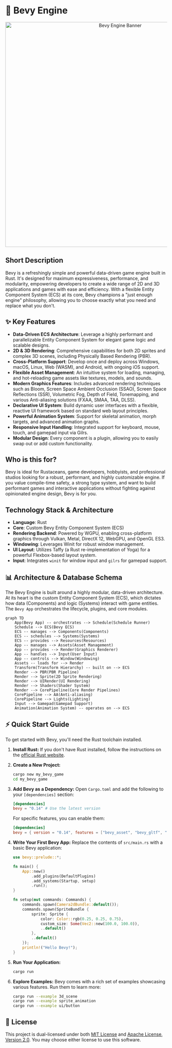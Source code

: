 # 🚀 Bevy Engine

<p align="center"><img src="./assets/branding/banner.png" alt="Bevy Engine Banner" width="700"></p>

## Short Description
Bevy is a refreshingly simple and powerful data-driven game engine built in Rust. It's designed for maximum expressiveness, performance, and modularity, empowering developers to create a wide range of 2D and 3D applications and games with ease and efficiency. With a flexible Entity Component System (ECS) at its core, Bevy champions a "just enough engine" philosophy, allowing you to choose exactly what you need and replace what you don't.

## ✨ Key Features
*   **Data-Driven ECS Architecture**: Leverage a highly performant and parallelizable Entity Component System for elegant game logic and scalable designs.
*   **2D & 3D Rendering**: Comprehensive capabilities for both 2D sprites and complex 3D scenes, including Physically Based Rendering (PBR).
*   **Cross-Platform Support**: Develop once and deploy across Windows, macOS, Linux, Web (WASM), and Android, with ongoing iOS support.
*   **Flexible Asset Management**: An intuitive system for loading, managing, and hot-reloading game assets like textures, models, and sounds.
*   **Modern Graphics Features**: Includes advanced rendering techniques such as Bloom, Screen Space Ambient Occlusion (SSAO), Screen Space Reflections (SSR), Volumetric Fog, Depth of Field, Tonemapping, and various Anti-aliasing solutions (FXAA, SMAA, TAA, DLSS).
*   **Declarative UI System**: Build dynamic user interfaces with a flexible, reactive UI framework based on standard web layout principles.
*   **Powerful Animation System**: Support for skeletal animation, morph targets, and advanced animation graphs.
*   **Responsive Input Handling**: Integrated support for keyboard, mouse, touch, and gamepad input via Gilrs.
*   **Modular Design**: Every component is a plugin, allowing you to easily swap out or add custom functionality.

## Who is this for?
Bevy is ideal for Rustaceans, game developers, hobbyists, and professional studios looking for a robust, performant, and highly customizable engine. If you value compile-time safety, a strong type system, and want to build performant games and interactive applications without fighting against opinionated engine design, Bevy is for you.

## Technology Stack & Architecture
*   **Language**: Rust
*   **Core**: Custom Bevy Entity Component System (ECS)
*   **Rendering Backend**: Powered by WGPU, enabling cross-platform graphics through Vulkan, Metal, DirectX 12, WebGPU, and OpenGL ES3.
*   **Windowing**: Leverages Winit for robust window management.
*   **UI Layout**: Utilizes Taffy (a Rust re-implementation of Yoga) for a powerful Flexbox-based layout system.
*   **Input**: Integrates `winit` for window input and `gilrs` for gamepad support.

## 📊 Architecture & Database Schema
The Bevy Engine is built around a highly modular, data-driven architecture. At its heart is the custom Entity Component System (ECS), which dictates how data (Components) and logic (Systems) interact with game entities. The `Bevy App` orchestrates the lifecycle, plugins, and core modules.

```mermaid
graph TD
    App(Bevy App) -- orchestrates --> Schedule(Schedule Runner)
    Schedule --> ECS(Bevy ECS)
    ECS -- manages --> Components(Components)
    ECS -- schedules --> Systems(Systems)
    ECS -- provides --> Resources(Resources)
    App -- manages --> Assets(Asset Management)
    App -- provides --> Render(Graphics Renderer)
    App -- handles --> Input(User Input)
    App -- controls --> Window(Windowing)
    Assets -- loads for --> Render
    Transform(Transform Hierarchy) -- built on --> ECS
    Render --> PBR(PBR Pipeline)
    Render --> Sprite(2D Sprite Rendering)
    Render --> UIRender(UI Rendering)
    Render --> Shaders(Shader System)
    Render --> CorePipeline(Core Render Pipelines)
    CorePipeline --> AA(Anti-aliasing)
    CorePipeline --> Lights(Lighting)
    Input --> Gamepad(Gamepad Support)
    Animation(Animation System) -- operates on --> ECS
```

## ⚡ Quick Start Guide
To get started with Bevy, you'll need the Rust toolchain installed.

1.  **Install Rust:** If you don't have Rust installed, follow the instructions on the [official Rust website](https://www.rust-lang.org/tools/install).

2.  **Create a New Project:**
    ```bash
    cargo new my_bevy_game
    cd my_bevy_game
    ```

3.  **Add Bevy as a Dependency:** Open `Cargo.toml` and add the following to your `[dependencies]` section:
    ```toml
    [dependencies]
    bevy = "0.14" # Use the latest version
    ```
    For specific features, you can enable them:
    ```toml
    [dependencies]
    bevy = { version = "0.14", features = ["bevy_asset", "bevy_gltf", "bevy_winit"] }
    ```

4.  **Write Your First Bevy App:** Replace the contents of `src/main.rs` with a basic Bevy application:
    ```rust
    use bevy::prelude::*;

    fn main() {
        App::new()
            .add_plugins(DefaultPlugins)
            .add_systems(Startup, setup)
            .run();
    }

    fn setup(mut commands: Commands) {
        commands.spawn(Camera2dBundle::default());
        commands.spawn(SpriteBundle {
            sprite: Sprite {
                color: Color::rgb(0.25, 0.25, 0.75),
                custom_size: Some(Vec2::new(100.0, 100.0)),
                ..default()
            },
            ..default()
        });
        println!("Hello Bevy!");
    }
    ```

5.  **Run Your Application:**
    ```bash
    cargo run
    ```

6.  **Explore Examples:** Bevy comes with a rich set of examples showcasing various features. Run them to learn more:
    ```bash
    cargo run --example 3d_scene
    cargo run --example sprite_animation
    cargo run --example ui/button
    ```

## 📜 License
This project is dual-licensed under both [MIT License](./LICENSE-MIT) and [Apache License, Version 2.0](./LICENSE-APACHE). You may choose either license to use this software.